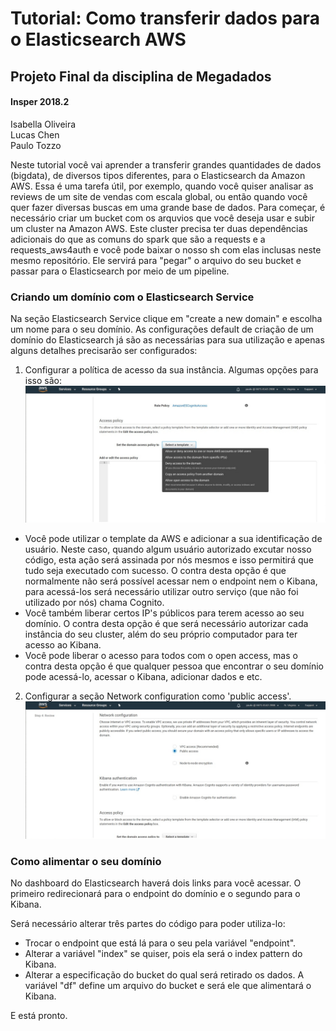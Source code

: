 # Tutorial: Como transferir dados para o Elasticsearch AWS
## Projeto Final da disciplina de Megadados
#### Insper 2018.2
Isabella Oliveira <br>
Lucas Chen <br>
Paulo Tozzo <br>

  Neste tutorial você vai aprender a transferir grandes quantidades de dados (bigdata), de diversos tipos diferentes, para o Elasticsearch da Amazon AWS. Essa é uma tarefa útil, por exemplo, quando você quiser analisar as reviews de um site de vendas com escala global, ou então quando você quer fazer diversas buscas em uma grande base de dados.
Para começar, é necessário criar um bucket com os arquvios que você deseja usar e subir um cluster na Amazon AWS. Este cluster precisa ter duas dependências adicionais do que as comuns do spark que são a requests e a requests_aws4auth e você pode baixar o nosso sh com elas inclusas neste mesmo repositório. Ele servirá para "pegar" o arquivo do seu bucket e passar para o Elasticsearch por meio de um pipeline.

 ### Criando um domínio com o Elasticsearch Service
  Na seção Elasticsearch Service clique em "create a new domain" e escolha um nome para o seu domínio.
  As configurações default de criação de um domínio do Elasticsearch já são as necessárias para sua utilização e apenas alguns detalhes precisarão ser configurados:
  1. Configurar a política de acesso da sua instância. Algumas opções para isso são:<br>
  ![politicadeacesso](imgs/politicadeacesso.jpeg)
  
  - Você pode utilizar o template da AWS e adicionar a sua identificação de usuário. Neste caso, quando algum usuário autorizado excutar nosso código, esta ação será assinada por nós mesmos e isso permitirá que tudo seja executado com sucesso. O contra desta opção é que normalmente não será possível acessar nem o endpoint nem o Kibana, para acessá-los será necessário utilizar outro serviço (que não foi utilizado por nós) chama Cognito.
  - Você também liberar certos IP's públicos para terem acesso ao seu domínio. O contra desta opção é que será necessário autorizar cada instância do seu cluster, além do seu próprio computador para ter acesso ao Kibana.
  - Você pode liberar o acesso para todos com o open access, mas o contra desta opção é que qualquer pessoa que encontrar o seu domínio pode acessá-lo, acessar o Kibana, adicionar dados e etc.
  
  2. Configurar a seção Network configuration como 'public access'.<br>
  ![network](imgs/network.png)
  
### Como alimentar o seu domínio

  No dashboard do Elasticsearch haverá dois links para você acessar. O primeiro redirecionará para o endpoint do domínio e o segundo para o Kibana. 
  
  Será necessário alterar três partes do código para poder utiliza-lo:
  - Trocar o endpoint que está lá para o seu pela variável "endpoint".
  - Alterar a variável "index" se quiser, pois ela será o index pattern do Kibana.
  - Alterar a especificação do bucket do qual será retirado os dados. A variável "df" define um arquivo do bucket e será ele que alimentará o Kibana. 
  
  E está pronto.
